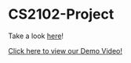 # CS2102-Project

Take a look [here](https://cs2102-project-group43.herokuapp.com/)!

[Click here to view our Demo Video!](https://youtu.be/vTUZEPjV1RM)
